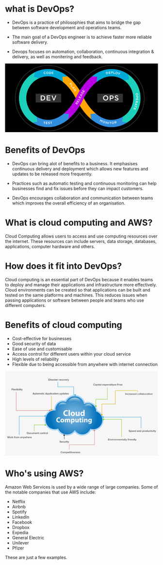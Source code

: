 # what is DevOps?

- DevOps is a practice of philosophies that aims to bridge the gap
between software development and operations teams.

- The main goal of a DevOps engineer is to achieve faster more reliable software delivery.

- Devops focuses on automation, collaboration, continuous integration & delivery,
as well as monitering and feedback.

![DevOps-Diagram1.png](DevOps-Diagram1.png)

# Benefits of DevOps

- DevOps can bring alot of benefits to a business. It emphasises continuous delivery and deployment
which allows new features and updates to be released more frequently.

- Practices such as automatic testing and continuous monitoring can help businesses find and fix issues before
they can impact customers.

- DevOps encourages collaboration and communication between teams which improves the overall efficiency of an organisation.

# What is cloud computing and AWS?

Cloud Computing allows users to access and use computing resources over the internet.
These resources can include servers, data storage, databases, applications, computer hardware and others.

# How does it fit into DevOps?

Cloud computing is an essential part of DevOps because it enables teams to deploy and manage their applications and infrastructure more effectively.
Cloud environments can be created so that applications can be built and tested on the same platforms and machines. This reduces issues when
passing applications or software between people and teams who use different computers.

# Benefits of cloud computing

- Cost-effective for businesses
- Good security of data
- Ease of use and customisable
- Access control for different users within your cloud service
- High levels of reliability
- Flexible due to being accessible from anywhere with internet connection

![Cloud-diagram1.png](Cloud-diagram1.png)

# Who's using AWS?

Amazon Web Services is used by a wide range of large companies. Some of the notable companies that use AWS include:

- Netflix
- Airbnb
- Spotify
- LinkedIn
- Facebook
- Dropbox
- Expedia
- General Electric
- Unilever
- Pfizer

These are just a few examples.